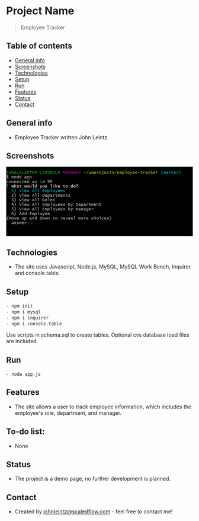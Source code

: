 # Project Name

> Employee Tracker

## Table of contents

- [General info](#general-info)
- [Screenshots](#screenshots)
- [Technologies](#technologies)
- [Setup](#setup)
- [Run](#run)
- [Features](#features)
- [Status](#status)
- [Contact](#contact)

## General info

- Employee Tracker written John Leintz.

## Screenshots

![](/assets/img/emp_tracker.GIF)

## Technologies

- The site uses Javascript, Node.js, MySQL, MySQL Work Bench, Inquirer and console.table.

## Setup

```
- npm init
- npm i mysql
- npm i inquirer
- npm i console.table
```

Use scripts in schema.sql to create tables. Optional cvs database load files are included.

## Run

```
- node app.js
```

## Features

- The site allows a user to track employee information, which includes the employee's role, department, and manager.

## To-do list:

- None

## Status

- The project is a demo page, no further development is planned.

## Contact

- Created by [johnleintz@scaledflow.com](https://www.scaleflow.github.io/) - feel free to contact me!

